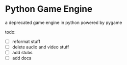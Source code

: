 # Python Game Engine

a deprecated game engine in python powered by pygame

todo:

- [ ] reformat stuff
- [ ] delete audio and video stuff
- [ ] add stubs
- [ ] add docs
